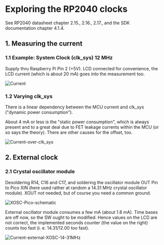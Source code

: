 # Exploring the RP2040 clocks

See RP2040 datasheet chapter 2.15., 2.16., 2.17., and the SDK documentation chapter 4.1.4.

## 1. Measuring the current 

### 1.1 Example: System Clock (clk_sys) 12 MHz

Supply thru Raspberry Pi Pin 2 (+5V). LCD connected for convenience, the LCD current (which is about 20 mA) goes into the measurement too.

![Current](https://github.com/Florian-Wilhelm/Raspberry-Pi/assets/77980708/4b91a263-de49-49b2-8b87-8083b41b6474)

### 1.2 Varying clk_sys

There is a linear dependency between the MCU current and clk_sys ("dynamic power consumption"). 

About 4 mA or less is the "static power consumption", which is always present and to a great deal due to FET leakage currents within the MCU (or so says the theory). There are other causes for the offset, too.

![Current-over-clk_sys](https://github.com/Florian-Wilhelm/Raspberry-Pi/assets/77980708/1136ca16-1971-4c13-b5f3-f4026da0bb4b)

## 2. External clock 

### 2.1 Crystal oscillator module

Desoldering R14, C16 and C17, and soldering the oscillator module OUT Pin to Pico XIN (here used rather at random a 14.31 MHz crystal oscillator module). XOUT not needed, but of course you need a common ground.

![XOSC-Pico-schematic](https://github.com/user-attachments/assets/e26b8412-464c-45ad-a165-2a458a1e6717)

External oscillator module consumes a few mA (about 1.8 mA). 
Time bases are off now, so the SW ought to be modified. Hence values on the LCD are not correct, the implemented seconds counter (the value on the right) counts too fast (i. e. 14.31/12.00 too fast).

![Current-external-XOSC-14-31MHz](https://github.com/Florian-Wilhelm/Raspberry-Pi/assets/77980708/988c4feb-8c54-445c-bd63-ad66318ac39c)

